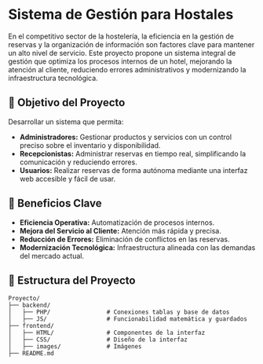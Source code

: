 # Sistema de Gestión para Hostales

En el competitivo sector de la hostelería, la eficiencia en la gestión de reservas y la organización de información son factores clave para mantener un alto nivel de servicio. Este proyecto propone un sistema integral de gestión que optimiza los procesos internos de un hotel, mejorando la atención al cliente, reduciendo errores administrativos y modernizando la infraestructura tecnológica.

## 🚀 Objetivo del Proyecto

Desarrollar un sistema que permita:

- **Administradores:** Gestionar productos y servicios con un control preciso sobre el inventario y disponibilidad.
- **Recepcionistas:** Administrar reservas en tiempo real, simplificando la comunicación y reduciendo errores.
- **Usuarios:** Realizar reservas de forma autónoma mediante una interfaz web accesible y fácil de usar.

## 🎯 Beneficios Clave

- **Eficiencia Operativa:** Automatización de procesos internos.
- **Mejora del Servicio al Cliente:** Atención más rápida y precisa.
- **Reducción de Errores:** Eliminación de conflictos en las reservas.
- **Modernización Tecnológica:** Infraestructura alineada con las demandas del mercado actual.

## 📂 Estructura del Proyecto

```plaintext
Proyecto/
├── backend/
│   ├── PHP/                # Conexiones tablas y base de datos
│   ├── JS/                 # Funcionabilidad matemática y guardados
├── frontend/
│   ├── HTML/               # Componentes de la interfaz
│   ├── CSS/                # Diseño de la interfaz
│   ├── images/             # Imágenes
├── README.md            
